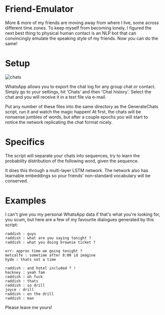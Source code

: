 # Friend-Emulator

More & more of my friends are moving away from where I live, some across different time zones.  To keep myself from becoming lonely, I figured the next best thing to physical human contact is an NLP bot that can convincingly emulate the speaking style of my friends.  Now you can do the same!

# Setup

![chats](https://www.android-recovery.net/images/app-review/whatsapp-android-settings-chats-and-calls.png)

WhatsApp allows you to export the chat log for any group chat or contact.  Simply go to your settings, hit 'Chats' and then 'Chat history'.  Select the chat and you will receive it in a text file via e-mail.

Put any number of these files into the same directory as the GenerateChats script, run it and watch the magic happen!  At first, the chats will be nonsense jumbles of words, but after a couple epochs you will start to notice the network replicating the chat format nicely.

# Specifics

The script will separate your chats into sequences, try to learn the probability distribution of the following word, given the sequence.

It does this through a multi-layer LSTM network.  The network also has learnable embeddings so your friends' non-standard vocabulary will be conserved.

# Examples

I can't give you my personal WhatsApp data if that's what you're looking for, you scum, but here are a few of my favourite dialogues generated by this script:

```
raddish : guys 
raddish : what are you saying tonight ? 
raddish : what you doing brownie ticket ? 
```

```
orr: approx time we going tonight ? 
metcalfe : sometime after 8:00 id imagine 
hyde : thats not a time
``` 

```
raddish : and hotel included ? !
hackney : yeah fam
raddish : oh fuck
raddish : thats
raddish : so drill
joyce : drill
raddish : on the drill
raddish : man
```

Please leave me yours!
